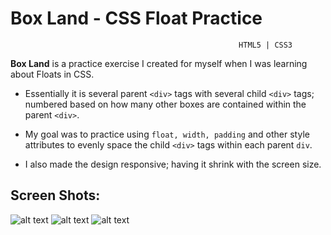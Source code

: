 # Box Land - CSS Float Practice
                                                       HTML5 | CSS3

**Box Land** is a practice exercise I created for myself when I was learning about Floats in CSS.

* Essentially it is several parent `<div>` tags with several child `<div>` tags; numbered based on how many other boxes are contained within the parent `<div>`.

* My goal was to practice using `float, width, padding` and other style attributes to evenly space the child `<div>` tags within each parent `div`.

* I also made the design responsive; having it shrink with the screen size.

## Screen Shots:
![alt text](https://i.imgur.com/xUVREwL.png)
![alt text](https://i.imgur.com/gvquT0t.png)
![alt text](https://i.imgur.com/CQu5bS1.png)